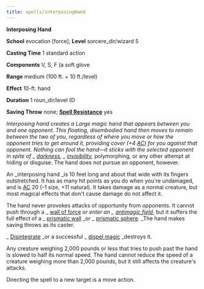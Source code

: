 ```yaml
---
title: spells/interposingHand
---
```

 **Interposing Hand**

**School** evocation [force]; **Level** sorcere_dir/wizard 5

**Casting Time** 1 standard action

**Components** V, S, F (a soft glove

**Range** medium (100 ft. + 10 ft./level)

**Effect** 10-ft. hand

**Duration** 1 roun_dir/level (D

**Saving Throw** none; **[Spell Resistance](../glossary#_spell-resistance)** yes

_Interposing hand _creates a Large magic hand that appears between you and one opponent. This floating, disembodied hand then moves to remain between the two of you, regardless of where you move or how the opponent tries to get around it, providing cover (+4 [AC](../combat#_armor-class)) for you against that opponent. Nothing can fool the hand—it sticks with the selected opponent in spite of _ [darkness](darkness#_darkness), _ [invisibility](invisibility#_invisibility)_,_ polymorphing, or any other attempt at hiding or disguise. The hand does not pursue an opponent, however.

An _interposing hand _is 10 feet long and about that wide with its fingers outstretched. It has as many hit points as you do when you're undamaged, and is [AC](../combat#_armor-class) 20 (–1 size, +11 natural). It takes damage as a normal creature, but most magical effects that don't cause damage do not affect it.

The hand never provokes attacks of opportunity from opponents. It cannot push through a _ [wall of force](wallOfForce#_wall-of-force) _or enter an _ [antimagic field](antimagicField#_antimagic-field)_, but it suffers the full effect of a _ [prismatic wall](prismaticWall#_prismatic-wall) _or _ [prismatic sphere](prismaticSphere#_prismatic-sphere). _The hand makes saving throws as its caster.

_ [Disintegrate](disintegrate#_disintegrate) _or a successful _ [dispel magic](dispelMagic#_dispel-magic) _destroys it.

Any creature weighing 2,000 pounds or less that tries to push past the hand is slowed to half its normal speed. The hand cannot reduce the speed of a creature weighing more than 2,000 pounds, but it still affects the creature's attacks.

Directing the spell to a new target is a move action.

